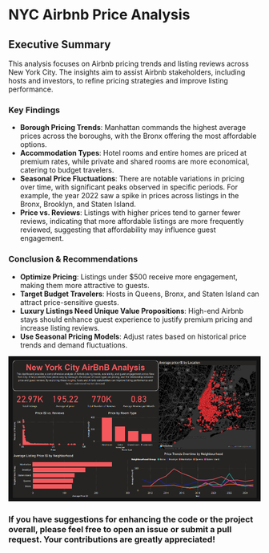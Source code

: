 # NYC Airbnb Price Analysis
## Executive Summary

This analysis focuses on Airbnb pricing trends and listing reviews across New York City. The insights aim to assist Airbnb stakeholders, including hosts and investors, to refine pricing strategies and improve listing performance.

### Key Findings

- **Borough Pricing Trends**: Manhattan commands the highest average prices across the boroughs, with the Bronx offering the most affordable options.
- **Accommodation Types**: Hotel rooms and entire homes are priced at premium rates, while private and shared rooms are more economical, catering to budget travelers.
- **Seasonal Price Fluctuations**: There are notable variations in pricing over time, with significant peaks observed in specific periods. For example, the year 2022 saw a spike in prices across listings in the Bronx, Brooklyn, and Staten Island.
- **Price vs. Reviews**: Listings with higher prices tend to garner fewer reviews, indicating that more affordable listings are more frequently reviewed, suggesting that affordability may influence guest engagement.

### Conclusion & Recommendations
- **Optimize Pricing**: Listings under $500 receive more engagement, making them more attractive to guests.
- **Target Budget Travelers**: Hosts in Queens, Bronx, and Staten Island can attract price-sensitive guests.
- **Luxury Listings Need Unique Value Propositions**: High-end Airbnb stays should enhance guest experience to justify premium pricing and increase listing reviews.
- **Use Seasonal Pricing Models**: Adjust rates based on historical price trends and demand fluctuations.

![Dashboard](dashboard/NY_airbnb_dashboard.png)

### If you have suggestions for enhancing the code or the project overall, please feel free to open an issue or submit a pull request. Your contributions are greatly appreciated!
